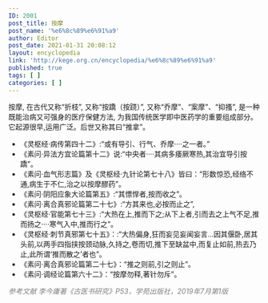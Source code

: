 ```yaml
---
ID: 2001
post_title: 按摩
post_name: '%e6%8c%89%e6%91%a9'
author: Editor
post_date: 2021-01-31 20:08:12
layout: encyclopedia
link: 'http://kege.org.cn/encyclopedia/%e6%8c%89%e6%91%a9'
published: true
tags: [ ]
categories: [ ]
---
```

<div>按摩, 在古代又称“折枝”, 又称“按蹻（按跷）”, 又称“乔摩”、“案摩”、“抑搔”, 是一种既能治病又可强身的医疗保健方法, 为我国传统医学即中医药学的重要组成部分。它起源很早,运用广泛。后世又称其曰“推拿”。</div>
<div></div>
<div>
<ul>
 	<li>《灵枢经·病传第四十二》:“或有导引、行气、乔摩····之一者。”</li>
 	<li>《素问·异法方宜论篇第十二》说:“中央者····其病多痿厥寒热,其治宜导引按蹻”。</li>
 	<li>《素问·血气形志篇》及《灵枢经·九针论第七十八》皆曰：“形数惊恐,经络不通,病生于不仁,治之以按摩醪药”。</li>
 	<li>《素问·阴阳应象大论篇第五》:“其慓悍者,按而收之”。</li>
 	<li>《素问·离合真邪论篇第二十七》:“方其来也,必按而止之”,</li>
 	<li>《灵枢经·官能第七十三》:“大热在上,推而下之;从下上者,引而去之上气不足,推而扬之····寒气入中,推而行之”。</li>
 	<li>《灵枢经·刺节真邪第七十五》：:“大热偏身,狂而妄见妄闻妄言…因其偃卧,居其头前,以两手四指挟按颈动脉,久持之,卷而切,推下至缺盆中,而复止如前,热去乃止,此所谓‘推而散之’者也”。</li>
 	<li>《素问·离合真邪论篇第二十七》：“推之则前,引之则止”。</li>
 	<li>《素问·调经论篇第六十二》：“按摩勿释,著针勿斥”。</li>
</ul>
<span style="color: #808080;"><em>参考文献</em></span>
<span style="color: #808080;"><em>李今庸著《古医书研究》P53，学苑出版社，2019年7月第1版</em></span>

</div>